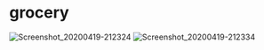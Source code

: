 # grocery
![Screenshot_20200419-212324](https://user-images.githubusercontent.com/61970374/79698992-67fab900-8284-11ea-988c-9f2ad1ddfa35.png)
![Screenshot_20200419-212334](https://user-images.githubusercontent.com/61970374/79699024-94163a00-8284-11ea-8243-e1d5c3efb130.png)
